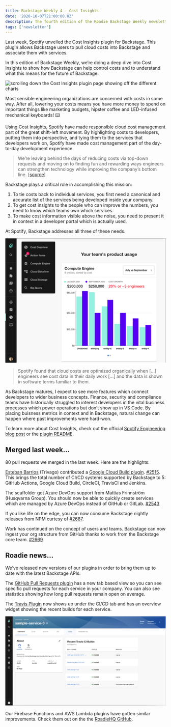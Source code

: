 ```yaml
---
title: Backstage Weekly 4 - Cost Insights
date: '2020-10-07T21:00:00.0Z'
description: The fourth edition of the Roadie Backstage Weekly newsletter. Managing cloud costs by shifting left with Backstage.
tags: ['newsletter']
---
```


Last week, Spotify unveiled the Cost Insights plugin for Backstage. This plugin allows Backstage users to pull cloud costs into Backstage and associate them with services.

In this edition of Backstage Weekly, we’re doing a deep dive into Cost Insights to show how Backstage can help control costs and to understand what this means for the future of Backstage.

<img style="max-width:100%" src="./cost-insights.gif" alt="scrolling down the Cost Insights plugin page showing off the different charts" loading="lazy" class="gatsby-resp-image-image" />

Most sensible engineering organizations are concerned with costs in some way. After all, lowering your costs means you have more money to spend on important things like marketing budgets, hipster coffee and LED-infused mechanical keyboards! ⌨️

Using Cost Insights, Spotify have made responsible cloud cost management part of the great shift-left movement. By highlighting costs to developers, putting them into perspective, and tying them to the services that developers work on, Spotify have made cost management part of the day-to-day development experience.

> We’re leaving behind the days of reducing costs via top-down requests and moving on to finding fun and rewarding ways engineers can strengthen technology while improving the company’s bottom line. [[source](https://engineering.atspotify.com/2020/09/29/managing-clouds-from-the-ground-up-cost-engineering-at-spotify/)]

Backstage plays a critical role in accomplishing this mission:

1.  To tie costs back to individual services, you first need a canonical and accurate list of the services being developed inside your company.
2.  To get cost insights to the people who can improve the numbers, you need to know which teams own which services.
3.  To make cost information visible above the noise, you need to present it in context in a developer portal which is actually used.

At Spotify, Backstage addresses all three of these needs.

![Screenshot of the cost insights plugin. A chart showing the amount of dollars spent on compute resources, broken down by Backstage component](./per-product.png)

> Spotify found that cloud costs are optimized organically when […] engineers see cost data in their daily work […] and the data is shown in software terms familiar to them.

As Backstage matures, I expect to see more features which connect developers to wider business concepts. Finance, security and compliance teams have historically struggled to interest developers in the vital business processes which power operations but don’t show up in VS Code. By placing buisness metrics in context and in Backstage, natural change can happen where past improvements were hard-won.

To learn more about Cost Insights, check out the official [Spotify Engineering blog post](https://engineering.atspotify.com/2020/09/29/managing-clouds-from-the-ground-up-cost-engineering-at-spotify) or the [plugin README](https://github.com/spotify/backstage/tree/master/plugins/cost-insights).

## Merged last week...

80 pull requests we merged in the last week. Here are the highlights:

[Esteban Barrios](https://github.com/ebarriosjr) (Trivago) contributed a [Google Cloud Build plugin](https://github.com/spotify/backstage/tree/master/plugins/cloudbuild). [#2515](https://github.com/spotify/backstage/pull/2515). This brings the total number of CI/CD systems supported by Backstage to 5: GitHub Actions, Google Cloud Build, CircleCI, TravisCI and Jenkins.

The scaffolder got Azure DevOps support from Mattias Frinnström (Husqvarna Group). You should now be able to quickly create services which are managed by Azure DevOps instead of GitHub or GitLab. [#2543](https://github.com/spotify/backstage/pull/2543)

If you like life on the edge, you can now consume Backstage nightly releases from NPM curtesy of [#2687](https://github.com/spotify/backstage/pull/2687).

Work has continued on the concept of users and teams. Backstage can now ingest your org structure from GitHub thanks to work from the Backstage core team. [#2669](https://github.com/spotify/backstage/pull/2669)

## Roadie news...

We’ve released new versions of our plugins in order to bring them up to date with the latest Backstage APIs.

The [GitHub Pull Requests plugin](https://github.com/RoadieHQ/backstage-plugin-github-pull-requests) has a new tab based view so you can see specific pull requests for each service in your company. You can also see statistics showing how long pull requests remain open on average.

The [Travis Plugin](https://github.com/RoadieHQ/backstage-plugin-travis-ci) now shows up under the CI/CD tab and has an overview widget showing the recent builds for each service.

![a screenshot of the Travis CI plugin showing recent builds, their desctiptions and status](./travis-ci.png)

Our Firebase Functions and AWS Lambda plugins have gotten similar improvements. Check them out on the the [RoadieHQ GitHub](https://github.com/RoadieHQ).

